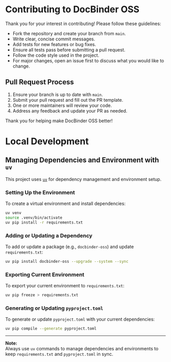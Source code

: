 # Contributing to DocBinder OSS

Thank you for your interest in contributing! Please follow these guidelines:

- Fork the repository and create your branch from `main`.
- Write clear, concise commit messages.
- Add tests for new features or bug fixes.
- Ensure all tests pass before submitting a pull request.
- Follow the code style used in the project.
- For major changes, open an issue first to discuss what you would like to change.

## Pull Request Process
1. Ensure your branch is up to date with `main`.
2. Submit your pull request and fill out the PR template.
3. One or more maintainers will review your code.
4. Address any feedback and update your PR as needed.

Thank you for helping make DocBinder OSS better!

# Local Development
## Managing Dependencies and Environment with `uv`

This project uses [`uv`](https://github.com/astral-sh/uv) for dependency management and environment setup.

### Setting Up the Environment

To create a virtual environment and install dependencies:

```zsh
uv venv
source .venv/bin/activate
uv pip install -r requirements.txt
```

### Adding or Updating a Dependency

To add or update a package (e.g., `docbinder-oss`) and update `requirements.txt`:

```zsh
uv pip install docbinder-oss --upgrade --system --sync
```

### Exporting Current Environment

To export your current environment to `requirements.txt`:

```zsh
uv pip freeze > requirements.txt
```

### Generating or Updating `pyproject.toml`

To generate or update `pyproject.toml` with your current dependencies:

```zsh
uv pip compile --generate pyproject.toml
```

---

**Note:**  
Always use `uv` commands to manage dependencies and environments to keep `requirements.txt` and `pyproject.toml` in sync.